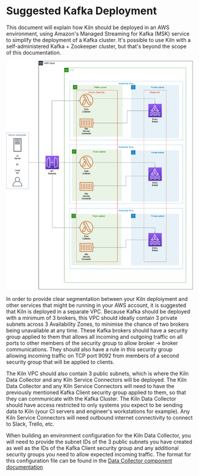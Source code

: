 # Suggested Kafka Deployment

This document will explain how Kiln should be deployed in an AWS environment, using Amazon's Managed Streaming for Kafka (MSK) service to simplify the deployment of a Kafka cluster. It's possible to use Kiln with a self-administered Kafka + Zookeeper cluster, but that's beyond the scope of this documentation.

![Kiln network diagram](docs/images/AWS%20Diagram%20for%20Kiln%20MSK.png)

In order to provide clear segmentation between your Kiln deploiyment and other services that might be running in your AWS account, it is suggested that Kiln is deployed in a separate VPC. Because Kafka should be deployed with a minimum of 3 brokers, this VPC should ideally contain 3 private subnets across 3 Availability Zones, to minimise the chance of two brokers being unavailable at any time. These Kafka brokers should have a security group applied to them that allows all incoming and outgoing traffic on all ports to other members of the security group to allow broker -> broker communications. They should also have a rule in this security group allowing incoming traffic on TCP port 9092 from members of a second security group that will be applied to clients.

The Kiln VPC should also contain 3 public subnets, which is where the Kiln Data Collector and any Kiln Service Connectors will be deployed. The Kiln Data Collector and any Kiln Service Connectors will need to have the previously mentioned Kafka Client security group applied to them, so that they can communicate with the Kafka Cluster. The Kiln Data Collector should have access restricted to only systems you expect to be sending data to Kiln (your CI servers and engineer's workstations for example). Any Kiln Service Connectors will need outbound internet connectivity to connect to Slack, Trello, etc.

When building an environment configuration for the Kiln Data Collector, you will need to provide the subnet IDs of the 3 public subnets you have created as well as the IDs of the Kafka Client security group and any additional security groups you need to allow expected incoming traffic. The format for this configuration file can be found in the [Data Collector component documentation](data-collector/README.md)
